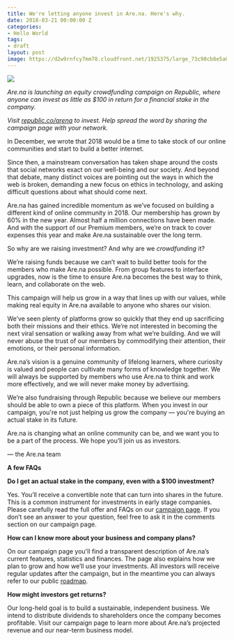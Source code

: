 ```yaml
---
title: We're letting anyone invest in Are.na. Here's why.
date: 2018-03-21 00:00:00 Z
categories:
- Hello World
tags:
- draft
layout: post
image: https://d2w9rnfcy7mm78.cloudfront.net/1925375/large_73c90cb8e5a0aa30d81ef46b181f1903.png
---
```


![](https://d2w9rnfcy7mm78.cloudfront.net/1925376/large_159001d35a173242242344e1b8072393.png)

_Are.na is launching an equity crowdfunding campaign on Republic, where anyone can invest as little as $100 in return for a financial stake in the company._

_Visit [republic.co/arena](republic.co/arena) to invest. Help spread the word by sharing the campaign page with your network._

In December, we wrote that 2018 would be a time to take stock of our online communities and start to build a better internet.

Since then, a mainstream conversation has taken shape around the costs that social networks exact on our well-being and our society. And beyond that debate, many distinct voices are pointing out the ways in which the web is broken, demanding a new focus on ethics in technology, and asking difficult questions about what should come next.

Are.na has gained incredible momentum as we’ve focused on building a different kind of online community in 2018. Our membership has grown by 60% in the new year. Almost half a million connections have been made. And with the support of our Premium members, we’re on track to cover expenses this year and make Are.na sustainable over the long term.

So why are we raising investment? And why are we _crowdfunding_ it? 

We’re raising funds because we can’t wait to build better tools for the members who make Are.na possible. From group features to interface upgrades, now is the time to ensure Are.na becomes the best way to think, learn, and collaborate on the web.

This campaign will help us grow in a way that lines up with our values, while making real equity in Are.na available to anyone who shares our vision.

We’ve seen plenty of platforms grow so quickly that they end up sacrificing both their missions and their ethics. We’re not interested in becoming the next viral sensation or walking away from what we’re building. And we will never abuse the trust of our members by commodifying their attention, their emotions, or their personal information.

Are.na’s vision is a genuine community of lifelong learners, where curiosity is valued and people can cultivate many forms of knowledge together. We will always be supported by members who use Are.na to think and work more effectively, and we will never make money by advertising.

We’re also fundraising through Republic because we believe our members should be able to own a piece of this platform. When you invest in our campaign, you're not just helping us grow the company — you're buying an actual stake in its future.

Are.na is changing what an online community can be, and we want you to be a part of the process. We hope you’ll join us as investors.

— the Are.na team

**A few FAQs**

**Do I get an actual stake in the company, even with a $100 investment?**

Yes. You’ll receive a convertible note that can turn into shares in the future. This is a common instrument for investments in early stage companies. Please carefully read the full offer and FAQs on our [campaign page](https://republic.co/arena). If you don’t see an answer to your question, feel free to ask it in the comments section on our campaign page.

**How can I know more about your business and company plans?**

On our campaign page you'll find a transparent description of Are.na’s current features, statistics and finances. The page also explains how we plan to grow and how we’ll use your investments. All investors will receive regular updates after the campaign, but in the meantime you can always refer to our public [roadmap](https://github.com/aredotna/ervell/projects/1). 

**How might investors get returns?**

Our long-held goal is to build a sustainable, independent business. We intend to distribute dividends to shareholders once the company becomes profitable. Visit our campaign page to learn more about Are.na’s projected revenue and our near-term business model.

